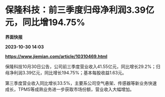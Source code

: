 # 保隆科技：前三季度归母净利润3.39亿元，同比增194.75%
**界面快报**

**2023-10-30 14:03**

**https://www.jiemian.com/article/10310469.html**

保隆科技10月30日公告，公司前三季度营业收入41.55亿元，同比增长29.2%；归母净利润3.39亿元，同比增长194.75%；基本每股收益1.63元。

第三季度营业收入同比增长33.5%，主要系公司空气悬架、传感器等新业务快速成长，TPMS等成熟业务进一步获取市场份额，营业收入大幅增加。